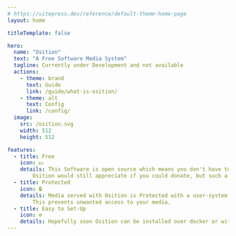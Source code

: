```yaml
---
# https://vitepress.dev/reference/default-theme-home-page
layout: home

titleTemplate: false

hero:
  name: "Osition"
  text: "A Free Software Media System"
  tagline: Currently under Development and not available
  actions:
    - theme: brand
      text: Guide
      link: /guide/what-is-osition/
    - theme: alt
      text: Config
      link: /config/
  image:
    src: /osition.svg
    width: 512
    height: 512

features:
  - title: Free
    icon: 💵
    details: This Software is open source which means you don't have to pay to use it.
        Osition would still appreciate if you could donate, but such a system is not available yet.
  - title: Protected
    icon: 🔒
    details: Media served with Osition is Protected with a user-system.
        This prevents unwanted access to your media.
  - title: Easy to Set-Up
    icon: ⚙️
    details: Hopefully soon Osition can be installed over docker or with a .deb package file.
---
```

